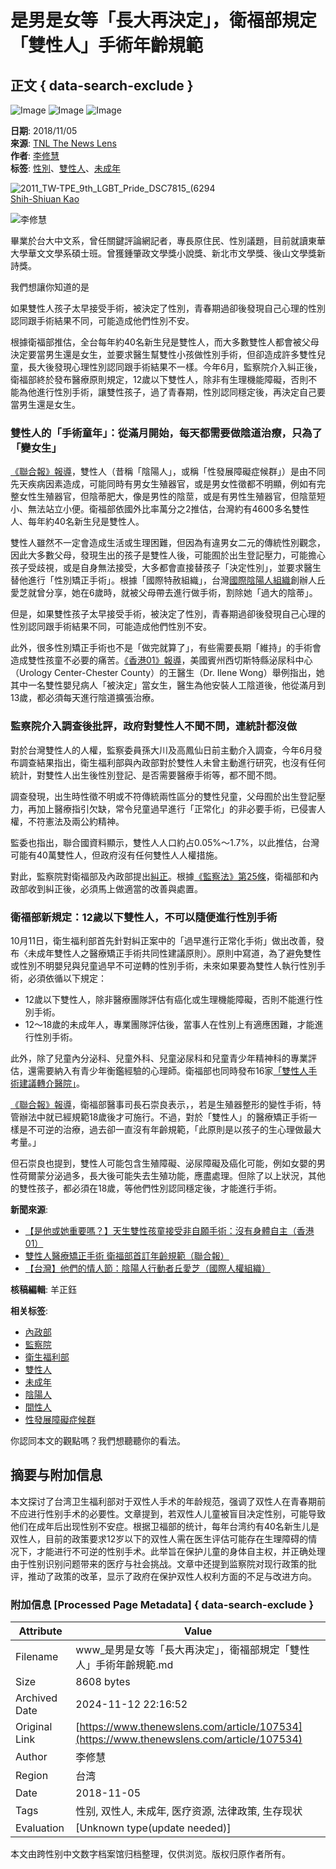 # 是男是女等「長大再決定」，衛福部規定「雙性人」手術年齡規範

## 正文 { data-search-exclude }


![Image](https://v.lndata.com/i/a80450,b1452855,c4007,i0,m202,h)
![Image](https://v.lndata.com/i/a80450,b1452853,c4137,i0,m202,h)
![Image](https://v.lndata.com/i/a80450,b1452854,c4138,i0,m202,h)

**日期**: 2018/11/05  
**來源**: [TNL The News Lens](https://www.thenewslens.com/article/97870)  
**作者**: [李修慧](https://www.thenewslens.com/author/nicole_lee)  
**标签**: [性別](https://www.thenewslens.com/category/gender)、[雙性人](https://www.thenewslens.com/tag/11884)、[未成年](https://www.thenewslens.com/tag/45965)

![2011_TW-TPE_9th_LGBT_Pride_DSC7815_(6294](https://bucket-image.inkmaginecms.com/version/list/1/image/2024/05/177e83c2-9076-4d6e-bbb6-f0c002ead00d.jpg)  
[Shih-Shiuan Kao](https://commons.wikimedia.org/wiki/File:2011_TW-TPE_9th_LGBT_Pride_DSC7815_\(6294215326\).jpg#/media/File:2011_TW-TPE_9th_LGBT_Pride_DSC7815_\(6294215326\).jpg)

![李修慧](https://bucket-image.inkmaginecms.com/version/list/1/image/2024/05/bf94312b-f2ff-4735-8e8a-eb16c53e19be.jpg)

畢業於台大中文系，曾任關鍵評論網記者，專長原住民、性別議題，目前就讀東華大學華文文學系碩士班。曾獲鍾肇政文學獎小說獎、新北市文學獎、後山文學獎新詩獎。

我們想讓你知道的是

如果雙性人孩子太早接受手術，被決定了性別，青春期過卻後發現自己心理的性別認同跟手術結果不同，可能造成他們性別不安。

根據衛福部推估，全台每年約40名新生兒是雙性人，而大多數雙性人都會被父母決定要當男生還是女生，並要求醫生幫雙性小孩做性別手術，但卻造成許多雙性兒童，長大後發現心理性別認同跟手術結果不一樣。今年6月，監察院介入糾正後，衛福部終於發布醫療原則規定，12歲以下雙性人，除非有生理機能障礙，否則不能為他進行性別手術，讓雙性孩子，過了青春期，性別認同穩定後，再決定自己要當男生還是女生。

### 雙性人的「手術童年」：從滿月開始，每天都需要做陰道治療，只為了「變女生」

[《聯合報》報導](https://udn.com/news/story/7266/3447353?fbclid=IwAR03g2_KE3uPD0hTH1w2tyrDPsEDKN6wtL9pMBzmGXH3gaXFIgXYfvj_GVQ)，雙性人（昔稱「陰陽人」，或稱「性發展障礙症候群」）是由不同先天疾病因素造成，可能同時有男女生殖器官，或是男女性徵都不明顯，例如有完整女性生殖器官，但陰蒂肥大，像是男性的陰莖，或是有男性生殖器官，但陰莖短小、無法站立小便。衛福部依國外比率萬分之2推估，台灣約有4600多名雙性人、每年約40名新生兒是雙性人。

雙性人雖然不一定會造成生活或生理困難，但因為有違男女二元的傳統性別觀念，因此大多數父母，發現生出的孩子是雙性人後，可能囿於出生登記壓力，可能擔心孩子受歧視，或是自身無法接受，大多都會直接替孩子「決定性別」，並要求醫生替他進行「性別矯正手術」。根據「國際特赦組織」，台灣[國際陰陽人組織](http://www.oii.tw/)創辦人丘愛芝就曾分享，她在6歲時，就被父母帶去進行做手術，割除她「過大的陰蒂」。

但是，如果雙性孩子太早接受手術，被決定了性別，青春期過卻後發現自己心理的性別認同跟手術結果不同，可能造成他們性別不安。

此外，很多性別矯正手術也不是「做完就算了」，有些需要長期「維持」的手術會造成雙性孩童不必要的痛苦。[《香港01》報導](https://www.hk01.com/%E4%B8%96%E7%95%8C%E8%AA%AA/251674/%E6%98%AF%E4%BB%96%E6%88%96%E5%A5%B9%E9%87%8D%E8%A6%81%E5%97%8E-%E5%A4%A9%E7%94%9F%E9%9B%99%E6%80%A7%E5%AD%A9%E7%AB%A5%E6%8E%A5%E5%8F%97%E9%9D%9E%E8%87%AA%E9%A1%98%E6%89%8B%E8%A1%93-%E6%B2%92%E6%9C%89%E8%BA%AB%E9%AB%94%E8%87%AA%E4%B8%BB)，美國賓州西切斯特縣泌尿科中心（Urology Center-Chester County）的王醫生（Dr. Ilene Wong）舉例指出，她其中一名雙性嬰兒病人「被決定」當女生，醫生為他安裝人工陰道後，他從滿月到13歲，都必須每天進行陰道擴張治療。

### 監察院介入調查後批評，政府對雙性人不聞不問，連統計都沒做

對於台灣雙性人的人權，監察委員孫大川及高鳳仙日前主動介入調查，今年6月發布調查結果指出，衛生福利部與內政部對於雙性人未曾主動進行研究，也沒有任何統計，對雙性人出生後性別登記、是否需要醫療手術等，都不聞不問。

調查發現，出生時性徵不明或不符傳統兩性區分的雙性兒童，父母囿於出生登記壓力，再加上醫療指引欠缺，常令兒童過早進行「正常化」的非必要手術，已侵害人權，不符憲法及兩公約精神。

監委也指出，聯合國資料顯示，雙性人人口約占0.05%～1.7%，以此推估，台灣可能有40萬雙性人，但政府沒有任何雙性人人權措施。

對此，監察院對衛福部及內政部提出[糾正](https://www.cy.gov.tw/sp.asp?xdURL=.%2Fdi%2FMessage%2Fmessage_1t2.asp&ctNode=2394&mp=1&msg_id=6549)。根據[《監察法》第25條](https://law.moj.gov.tw/LawClass/LawSingle.aspx?Pcode=A0030199&FLNO=25)，衛福部和內政部收到糾正後，必須馬上做適當的改善與處置。

### 衛福部新規定：12歲以下雙性人，不可以隨便進行性別手術

10月11日，衛生福利部首先針對糾正案中的「過早進行正常化手術」做出改善，發布〈未成年雙性人之醫療矯正手術共同性建議原則〉。原則中寫道，為了避免雙性或性別不明嬰兒與兒童過早不可逆轉的性別手術，未來如果要為雙性人執行性別手術，必須依循以下規定：

- 12歲以下雙性人，除非醫療團隊評估有癌化或生理機能障礙，否則不能進行性別手術。
- 12～18歲的未成年人，專業團隊評估後，當事人在性別上有適應困難，才能進行性別手術。

此外，除了兒童內分泌科、兒童外科、兒童泌尿科和兒童青少年精神科的專業評估，還需要納入有青少年衡鑑經驗的心理師。衛福部也同時發布16家[「雙性人手術建議轉介醫院」](http://file:///Users/rshulee/Desktop/%E6%9C%AA%E6%88%90%E5%B9%B4%E9%9B%99%E5%A7%93%E4%BA%BA%E9%86%AB%E7%99%82%E7%9F%AF%E6%AD%A3%E6%89%8B%E8%A1%93%E8%BD%89%E4%BB%8B%E5%BB%BA%E8%AD%B0%E9%86%AB%E9%99%A2.pdf)。

[《聯合報》報導](https://udn.com/news/story/7266/3447353?fbclid=IwAR03g2_KE3uPD0hTH1w2tyrDPsEDKN6wtL9pMBzmGXH3gaXFIgXYfvj_GVQ)，衛福部醫事司長石崇良表示，，若是生殖器整形的變性手術，特管辦法中就已經規範18歲後才可施行。不過，對於「雙性人」的醫療矯正手術一樣是不可逆的治療，過去卻一直沒有年齡規範，「此原則是以孩子的生心理做最大考量。」

但石崇良也提到，雙性人可能包含生殖障礙、泌尿障礙及癌化可能，例如女嬰的男性荷爾蒙分泌過多，長大後可能失去生殖功能，應盡處理。但除了以上狀況，其他的雙性孩子，都必須在18歲，等他們性別認同穩定後，才能進行手術。

**新聞來源**:

- [【是他或她重要嗎？】天生雙性孩童接受非自願手術：沒有身體自主（香港01）](https://www.hk01.com/%E4%B8%96%E7%95%8C%E8%AA%AA/251674/%E6%98%AF%E4%BB%96%E6%88%96%E5%A5%B9%E9%87%8D%E8%A6%81%E5%97%8E-%E5%A4%A9%E7%94%9F%E9%9B%99%E6%80%A7%E5%AD%A9%E7%AB%A5%E6%8E%A5%E5%8F%97%E9%9D%9E%E8%87%AA%E9%A1%98%E6%89%8B%E8%A1%93-%E6%B2%92%E6%9C%89%E8%BA%AB%E9%AB%94%E8%87%AA%E4%B8%BB)
- [雙性人醫療矯正手術 衛福部首訂年齡規範（聯合報）](https://udn.com/news/story/7266/3447353?fbclid=IwAR03g2_KE3uPD0hTH1w2tyrDPsEDKN6wtL9pMBzmGXH3gaXFIgXYfvj_GVQ)
- [【台灣】他們的情人節：陰陽人行動者丘愛芝（國際人權組織）](https://www.amnesty.tw/news/2804)

**核稿編輯**: 羊正鈺

**相关标签**: 
- [內政部](https://www.thenewslens.com/tag/125)
- [監察院](https://www.thenewslens.com/tag/445)
- [衛生福利部](https://www.thenewslens.com/tag/1718)
- [雙性人](https://www.thenewslens.com/tag/11884)
- [未成年](https://www.thenewslens.com/tag/45965)
- [陰陽人](https://www.thenewslens.com/tag/82752)
- [間性人](https://www.thenewslens.com/tag/168719)
- [性發展障礙症候群](https://www.thenewslens.com/tag/180330)

你認同本文的觀點嗎？我們想聽聽你的看法。

## 摘要与附加信息

<!-- tcd_abstract -->
本文探讨了台湾卫生福利部对于双性人手术的年龄规范，强调了双性人在青春期前不应进行性别手术的必要性。文章提到，若双性人儿童被盲目决定性别，可能导致他们在成年后出现性别不安症。根据卫福部的统计，每年台湾约有40名新生儿是双性人，目前的政策要求12岁以下的双性人需在医生评估可能存在生理障碍的情况下，才能进行不可逆的性别手术。此举旨在保护儿童的身体自主权，并正确处理由于性别识别问题带来的医疗与社会挑战。文章中还提到监察院对现行政策的批评，推动了政策的改革，显示了政府在保护双性人权利方面的不足与改进方向。
<!-- tcd_abstract_end -->

### 附加信息 [Processed Page Metadata] { data-search-exclude }

| Attribute       | Value                                  |
|-----------------|----------------------------------------|
| Filename        | www_是男是女等「長大再決定」，衛福部規定「雙性人」手術年齡規範.md                             |
| Size            | 8608 bytes                           |
| Archived Date   | 2024-11-12 22:16:52                             |
| Original Link   | [https://www.thenewslens.com/article/107534](https://www.thenewslens.com/article/107534)                       |
| Author          | 李修慧                               |
| Region          | 台湾                               |
| Date            | 2018-11-05                                 |
| Tags            | 性别, 双性人, 未成年, 医疗资源, 法律政策, 生存现状                                 |
| Evaluation            | [Unknown type(update needed)]                                 |
<!-- tcd_table_end -->

本文由跨性别中文数字档案馆归档整理，仅供浏览。版权归原作者所有。
